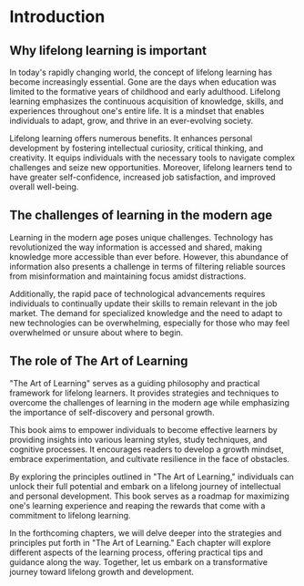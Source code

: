 Introduction
============

Why lifelong learning is important
----------------------------------

In today's rapidly changing world, the concept of lifelong learning has become increasingly essential. Gone are the days when education was limited to the formative years of childhood and early adulthood. Lifelong learning emphasizes the continuous acquisition of knowledge, skills, and experiences throughout one's entire life. It is a mindset that enables individuals to adapt, grow, and thrive in an ever-evolving society.

Lifelong learning offers numerous benefits. It enhances personal development by fostering intellectual curiosity, critical thinking, and creativity. It equips individuals with the necessary tools to navigate complex challenges and seize new opportunities. Moreover, lifelong learners tend to have greater self-confidence, increased job satisfaction, and improved overall well-being.

The challenges of learning in the modern age
--------------------------------------------

Learning in the modern age poses unique challenges. Technology has revolutionized the way information is accessed and shared, making knowledge more accessible than ever before. However, this abundance of information also presents a challenge in terms of filtering reliable sources from misinformation and maintaining focus amidst distractions.

Additionally, the rapid pace of technological advancements requires individuals to continually update their skills to remain relevant in the job market. The demand for specialized knowledge and the need to adapt to new technologies can be overwhelming, especially for those who may feel overwhelmed or unsure about where to begin.

The role of The Art of Learning
-------------------------------

"The Art of Learning" serves as a guiding philosophy and practical framework for lifelong learners. It provides strategies and techniques to overcome the challenges of learning in the modern age while emphasizing the importance of self-discovery and personal growth.

This book aims to empower individuals to become effective learners by providing insights into various learning styles, study techniques, and cognitive processes. It encourages readers to develop a growth mindset, embrace experimentation, and cultivate resilience in the face of obstacles.

By exploring the principles outlined in "The Art of Learning," individuals can unlock their full potential and embark on a lifelong journey of intellectual and personal development. This book serves as a roadmap for maximizing one's learning experience and reaping the rewards that come with a commitment to lifelong learning.

In the forthcoming chapters, we will delve deeper into the strategies and principles put forth in "The Art of Learning." Each chapter will explore different aspects of the learning process, offering practical tips and guidance along the way. Together, let us embark on a transformative journey toward lifelong growth and development.
